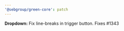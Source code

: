 ```yaml
---
'@sebgroup/green-core': patch
---
```


**Dropdown:** Fix line-breaks in trigger button. Fixes #1343

